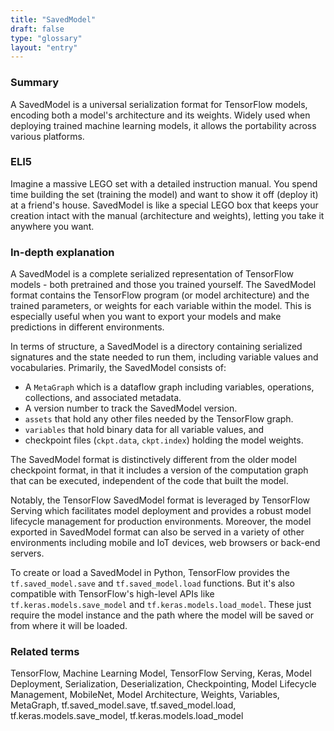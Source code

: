 ```yaml
---
title: "SavedModel"
draft: false
type: "glossary"
layout: "entry"
---
```


### Summary
A SavedModel is a universal serialization format for TensorFlow models, encoding both a model's architecture and its weights. Widely used when deploying trained machine learning models, it allows the portability across various platforms.

### ELI5
Imagine a massive LEGO set with a detailed instruction manual. You spend time building the set (training the model) and want to show it off (deploy it) at a friend's house. SavedModel is like a special LEGO box that keeps your creation intact with the manual (architecture and weights), letting you take it anywhere you want. 

### In-depth explanation
A SavedModel is a complete serialized representation of TensorFlow models - both pretrained and those you trained yourself. The SavedModel format contains the TensorFlow program (or model architecture) and the trained parameters, or weights for each variable within the model. This is especially useful when you want to export your models and make predictions in different environments. 

In terms of structure, a SavedModel is a directory containing serialized signatures and the state needed to run them, including variable values and vocabularies. Primarily, the SavedModel consists of:

- A `MetaGraph` which is a dataflow graph including variables, operations, collections, and associated metadata.
- A version number to track the SavedModel version.
- `assets` that hold any other files needed by the TensorFlow graph.
- `variables` that hold binary data for all variable values, and
- checkpoint files (`ckpt.data`, `ckpt.index`) holding the model weights.

The SavedModel format is distinctively different from the older model checkpoint format, in that it includes a version of the computation graph that can be executed, independent of the code that built the model. 

Notably, the TensorFlow SavedModel format is leveraged by TensorFlow Serving which facilitates model deployment and provides a robust model lifecycle management for production environments. Moreover, the model exported in SavedModel format can also be served in a variety of other environments including mobile and IoT devices, web browsers or back-end servers.

To create or load a SavedModel in Python, TensorFlow provides the `tf.saved_model.save` and `tf.saved_model.load` functions. But it's also compatible with TensorFlow's high-level APIs like `tf.keras.models.save_model` and `tf.keras.models.load_model`. These just require the model instance and the path where the model will be saved or from where it will be loaded.

### Related terms
TensorFlow, Machine Learning Model, TensorFlow Serving, Keras, Model Deployment, Serialization, Deserialization, Checkpointing, Model Lifecycle Management, MobileNet, Model Architecture, Weights, Variables, MetaGraph, tf.saved_model.save, tf.saved_model.load, tf.keras.models.save_model, tf.keras.models.load_model


